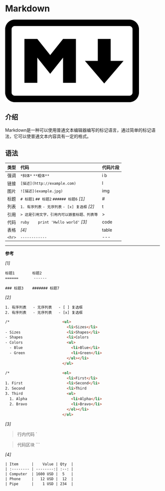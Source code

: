Markdown
=======

![Markdown](markdown.png)

介绍
------

Markdown是一种可以使用普通文本编辑器编写的标记语言，通过简单的标记语法，它可以使普通文本内容具有一定的格式。


语法
------

| 类型 | 代码                                            | 代码片段 |
| :--- | :--------------------------------               | :------  |
| 强调 | `*斜体*` `**粗体**`                             | i    b   |
| 链接 | `[描述](http://example.com)`                    | l        |
| 图片 | `![描述](example.jpg)`                          | img      |
| 标题 | `# 标题1` `## 标题2` `###### 标题6` *[1]*       | #        |
| 列表 | `1. 有序列表` `- 无序列表` `- [x] 复选框` *[2]* | t        |
| 引用 | `> 这是引用文字，引用内可以嵌套标题、列表等`    | >        |
| 代码 | ```ruby    print 'Hwllo world'``` *[3]*         | code     |
| 表格 | *[4]*                                           | table    |
|`<hr>`|  `------------`                                 | ---      |

-------------------
**参考**

*[1]*
```
标题1        标题2
======       ------

### 标题3    ####### 标题7
```

*[2]*
```
1. 有序列表   - 无序列表   - [ ] 复选框
2. 有序列表   - 无序列表   - [x] 复选框
```
```html
/*                        <ul>
                            <li>Sizes</li>
- Sizes                     <li>Shapes</li>
- Shapes                    <li>Colors
- Colors                    <ul>
  - Blue                      <li>Blue</li>
  - Green                     <li>Green</li>
                            </ul></li>
                          </ul>
```
```html
/*                        <ol>
                            <li>First</li>
1. First                    <li>Second</li>
2. Second                   <li>Third
3. Third                    <ol>
  1. Alpha                    <li>Alpha</li>
  2. Bravo                    <li>Bravo</li>
                            </ol></li>
                          </ol>
```

*[3]*
>行内代码 ` 

>代码区块 ```

*[4]*
```
| Item      |    Value | Qty  |
| :-------- | --------:| :--: |
| Computer  | 1600 USD |  5   |
| Phone     |   12 USD |  12  |
| Pipe      |    1 USD | 234  |
```
